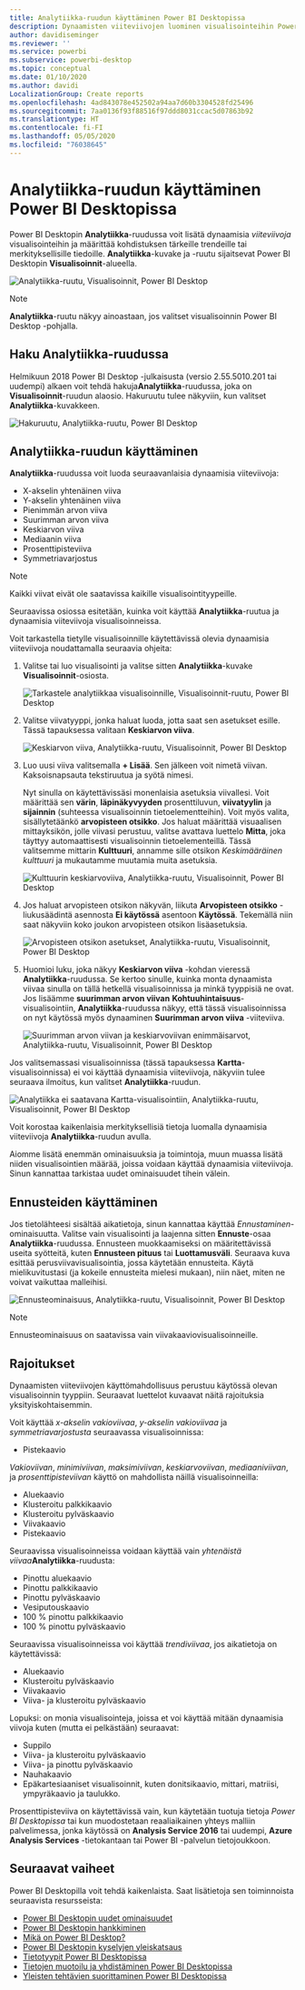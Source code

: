 ```yaml
---
title: Analytiikka-ruudun käyttäminen Power BI Desktopissa
description: Dynaamisten viiteviivojen luominen visualisointeihin Power BI Desktopissa
author: davidiseminger
ms.reviewer: ''
ms.service: powerbi
ms.subservice: powerbi-desktop
ms.topic: conceptual
ms.date: 01/10/2020
ms.author: davidi
LocalizationGroup: Create reports
ms.openlocfilehash: 4ad843078e452502a94aa7d60b3304528fd25496
ms.sourcegitcommit: 7aa0136f93f88516f97ddd8031ccac5d07863b92
ms.translationtype: HT
ms.contentlocale: fi-FI
ms.lasthandoff: 05/05/2020
ms.locfileid: "76038645"
---
```

# <a name="use-the-analytics-pane-in-power-bi-desktop"></a>Analytiikka-ruudun käyttäminen Power BI Desktopissa

Power BI Desktopin **Analytiikka**-ruudussa voit lisätä dynaamisia *viiteviivoja* visualisointeihin ja määrittää kohdistuksen tärkeille trendeille tai merkityksellisille tiedoille. **Analytiikka**-kuvake ja -ruutu sijaitsevat Power BI Desktopin **Visualisoinnit**-alueella.

![Analytiikka-ruutu, Visualisoinnit, Power BI Desktop](media/desktop-analytics-pane/analytics-pane_1.png)

> [!NOTE]
> **Analytiikka**-ruutu näkyy ainoastaan, jos valitset visualisoinnin Power BI Desktop -pohjalla.

## <a name="search-within-the-analytics-pane"></a>Haku Analytiikka-ruudussa

Helmikuun 2018 Power BI Desktop -julkaisusta (versio 2.55.5010.201 tai uudempi) alkaen voit tehdä hakuja**Analytiikka**-ruudussa, joka on **Visualisoinnit**-ruudun alaosio. Hakuruutu tulee näkyviin, kun valitset **Analytiikka**-kuvakkeen.

![Hakuruutu, Analytiikka-ruutu, Power BI Desktop](media/desktop-analytics-pane/analytics-pane_1b.png)

## <a name="use-the-analytics-pane"></a>Analytiikka-ruudun käyttäminen

**Analytiikka**-ruudussa voit luoda seuraavanlaisia dynaamisia viiteviivoja:

* X-akselin yhtenäinen viiva
* Y-akselin yhtenäinen viiva
* Pienimmän arvon viiva
* Suurimman arvon viiva
* Keskiarvon viiva
* Mediaanin viiva
* Prosenttipisteviiva
* Symmetriavarjostus

> [!NOTE]
> Kaikki viivat eivät ole saatavissa kaikille visualisointityypeille.

Seuraavissa osiossa esitetään, kuinka voit käyttää **Analytiikka**-ruutua ja dynaamisia viiteviivoja visualisoinneissa.

Voit tarkastella tietylle visualisoinnille käytettävissä olevia dynaamisia viiteviivoja noudattamalla seuraavia ohjeita:

1. Valitse tai luo visualisointi ja valitse sitten **Analytiikka**-kuvake **Visualisoinnit**-osiosta.

    ![Tarkastele analytiikkaa visualisoinnille, Visualisoinnit-ruutu, Power BI Desktop](media/desktop-analytics-pane/analytics-pane_2.png)

2. Valitse viivatyyppi, jonka haluat luoda, jotta saat sen asetukset esille. Tässä tapauksessa valitaan **Keskiarvon viiva**.

    ![Keskiarvon viiva, Analytiikka-ruutu, Visualisoinnit, Power BI Desktop](media/desktop-analytics-pane/analytics-pane_3.png)

3. Luo uusi viiva valitsemalla **+&nbsp;Lisää**. Sen jälkeen voit nimetä viivan. Kaksoisnapsauta tekstiruutua ja syötä nimesi.

    Nyt sinulla on käytettävissäsi monenlaisia asetuksia viivallesi. Voit määrittää sen **värin**, **läpinäkyvyyden** prosenttiluvun, **viivatyylin** ja **sijainnin** (suhteessa visualisoinnin tietoelementteihin). Voit myös valita, sisällytetäänkö **arvopisteen otsikko**. Jos haluat määrittää visuaalisen mittayksikön, jolle viivasi perustuu, valitse avattava luettelo **Mitta**, joka täyttyy automaattisesti visualisoinnin tietoelementeillä. Tässä valitsemme mittarin **Kulttuuri**, annamme sille otsikon *Keskimääräinen kulttuuri* ja mukautamme muutamia muita asetuksia.

    ![Kulttuurin keskiarvoviiva, Analytiikka-ruutu, Visualisoinnit, Power BI Desktop](media/desktop-analytics-pane/analytics-pane_4.png)

4. Jos haluat arvopisteen otsikon näkyvän, liikuta **Arvopisteen otsikko** -liukusäädintä asennosta **Ei käytössä** asentoon **Käytössä**. Tekemällä niin saat näkyviin koko joukon arvopisteen otsikon lisäasetuksia.

    ![Arvopisteen otsikon asetukset, Analytiikka-ruutu, Visualisoinnit, Power BI Desktop](media/desktop-analytics-pane/analytics-pane_5.png)

5. Huomioi luku, joka näkyy **Keskiarvon viiva** -kohdan vieressä **Analytiikka**-ruudussa. Se kertoo sinulle, kuinka monta dynaamista viivaa sinulla on tällä hetkellä visualisoinnissa ja minkä tyyppisiä ne ovat. Jos lisäämme **suurimman arvon viivan** **Kohtuuhintaisuus**-visualisointiin, **Analytiikka**-ruudussa näkyy, että tässä visualisoinnissa on nyt käytössä myös dynaaminen **Suurimman arvon viiva** -viiteviiva.

    ![Suurimman arvon viivan ja keskiarvoviivan enimmäisarvot, Analytiikka-ruutu, Visualisoinnit, Power BI Desktop](media/desktop-analytics-pane/analytics-pane_6.png)

Jos valitsemassasi visualisoinnissa (tässä tapauksessa **Kartta**-visualisoinnissa) ei voi käyttää dynaamisia viiteviivoja, näkyviin tulee seuraava ilmoitus, kun valitset **Analytiikka**-ruudun.

![Analytiikka ei saatavana Kartta-visualisointiin, Analytiikka-ruutu, Visualisoinnit, Power BI Desktop](media/desktop-analytics-pane/analytics-pane_7.png)

Voit korostaa kaikenlaisia merkityksellisiä tietoja luomalla dynaamisia viiteviivoja **Analytiikka**-ruudun avulla.

Aiomme lisätä enemmän ominaisuuksia ja toimintoja, muun muassa lisätä niiden visualisointien määrää, joissa voidaan käyttää dynaamisia viiteviivoja. Sinun kannattaa tarkistaa uudet ominaisuudet tihein välein.

## <a name="apply-forecasting"></a>Ennusteiden käyttäminen

Jos tietolähteesi sisältää aikatietoja, sinun kannattaa käyttää *Ennustaminen*-ominaisuutta. Valitse vain visualisointi ja laajenna sitten **Ennuste**-osaa **Analytiikka**-ruudussa. Ennusteen muokkaamiseksi on määritettävissä useita syötteitä, kuten **Ennusteen pituus** tai **Luottamusväli**. Seuraava kuva esittää perusviivavisualisointia, jossa käytetään ennusteita. Käytä mielikuvitustasi (ja kokeile ennusteita mielesi mukaan), niin näet, miten ne voivat vaikuttaa malleihisi.

![Ennusteominaisuus, Analytiikka-ruutu, Visualisoinnit, Power BI Desktop](media/desktop-analytics-pane/analytics-pane_8.png)

> [!NOTE]
> Ennusteominaisuus on saatavissa vain viivakaaviovisualisoinneille.

## <a name="limitations"></a>Rajoitukset

Dynaamisten viiteviivojen käyttömahdollisuus perustuu käytössä olevan visualisoinnin tyyppiin. Seuraavat luettelot kuvaavat näitä rajoituksia yksityiskohtaisemmin.

Voit käyttää *x-akselin vakioviivaa*, *y-akselin vakioviivaa* ja *symmetriavarjostusta* seuraavassa visualisoinnissa:

* Pistekaavio

*Vakioviivan*, *minimiviivan*, *maksimiviivan*, *keskiarvoviivan*, *mediaaniviivan*, ja *prosenttipisteviivan* käyttö on mahdollista näillä visualisoinneilla:

* Aluekaavio
* Klusteroitu palkkikaavio
* Klusteroitu pylväskaavio
* Viivakaavio
* Pistekaavio

Seuraavissa visualisoinneissa voidaan käyttää vain *yhtenäistä viivaa***Analytiikka**-ruudusta:

* Pinottu aluekaavio
* Pinottu palkkikaavio
* Pinottu pylväskaavio
* Vesiputouskaavio
* 100 % pinottu palkkikaavio
* 100 % pinottu pylväskaavio

Seuraavissa visualisoinneissa voi käyttää *trendiviivaa*, jos aikatietoja on käytettävissä:

* Aluekaavio
* Klusteroitu pylväskaavio
* Viivakaavio
* Viiva- ja klusteroitu pylväskaavio

Lopuksi: on monia visualisointeja, joissa et voi käyttää mitään dynaamisia viivoja kuten (mutta ei pelkästään) seuraavat:

* Suppilo
* Viiva- ja klusteroitu pylväskaavio
* Viiva- ja pinottu pylväskaavio
* Nauhakaavio
* Epäkartesiaaniset visualisoinnit, kuten donitsikaavio, mittari, matriisi, ympyräkaavio ja taulukko.

Prosenttipisteviiva on käytettävissä vain, kun käytetään tuotuja tietoja *Power BI Desktopissa* tai kun muodostetaan reaaliaikainen yhteys malliin palvelimessa, jonka käytössä on **Analysis Service 2016** tai uudempi, **Azure Analysis Services** -tietokantaan tai Power BI -palvelun tietojoukkoon.

## <a name="next-steps"></a>Seuraavat vaiheet

Power BI Desktopilla voit tehdä kaikenlaista. Saat lisätietoja sen toiminnoista seuraavista resursseista:

* [Power BI Desktopin uudet ominaisuudet](desktop-latest-update.md)
* [Power BI Desktopin hankkiminen](desktop-get-the-desktop.md)
* [Mikä on Power BI Desktop?](desktop-what-is-desktop.md)
* [Power BI Desktopin kyselyjen yleiskatsaus](desktop-query-overview.md)
* [Tietotyypit Power BI Desktopissa](desktop-data-types.md)
* [Tietojen muotoilu ja yhdistäminen Power BI Desktopissa](desktop-shape-and-combine-data.md)
* [Yleisten tehtävien suorittaminen Power BI Desktopissa](desktop-common-query-tasks.md)
